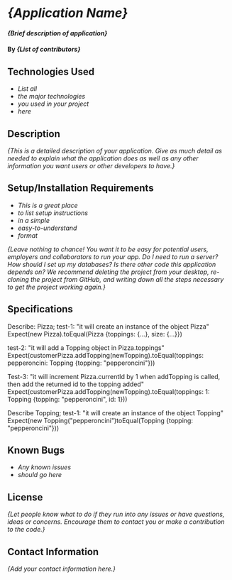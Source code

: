 # _{Application Name}_

#### _{Brief description of application}_

#### By _**{List of contributors}**_

## Technologies Used

* _List all_
* _the major technologies_
* _you used in your project_
* _here_

## Description

_{This is a detailed description of your application. Give as much detail as needed to explain what the application does as well as any other information you want users or other developers to have.}_

## Setup/Installation Requirements

* _This is a great place_
* _to list setup instructions_
* _in a simple_
* _easy-to-understand_
* _format_

_{Leave nothing to chance! You want it to be easy for potential users, employers and collaborators to run your app. Do I need to run a server? How should I set up my databases? Is there other code this application depends on? We recommend deleting the project from your desktop, re-cloning the project from GitHub, and writing down all the steps necessary to get the project working again.}_

## Specifications

Describe: Pizza;
test-1: "it will create an instance of the object Pizza"
Expect(new Pizza).toEqual(Pizza {toppings: {...}, size: {...}})

test-2: "it will add a Topping object in Pizza.toppings"
Expect(customerPizza.addTopping(newTopping).toEqual(toppings:
pepperoncini: Topping {topping: "pepperoncini"}))

Test-3: "it will increment Pizza.currentId by 1 when addTopping is called, then add the returned id to the topping added"
Expect(customerPizza.addTopping(newTopping).toEqual(toppings:
1: Topping {topping: "pepperoncini", id: 1}))

Describe Topping;
test-1: "it will create an instance of the object Topping"
Expect(new Topping("pepperoncini")toEqual(Topping {topping: "pepperoncini"}))

## Known Bugs

* _Any known issues_
* _should go here_

## License

_{Let people know what to do if they run into any issues or have questions, ideas or concerns.  Encourage them to contact you or make a contribution to the code.}_

## Contact Information

_{Add your contact information here.}_